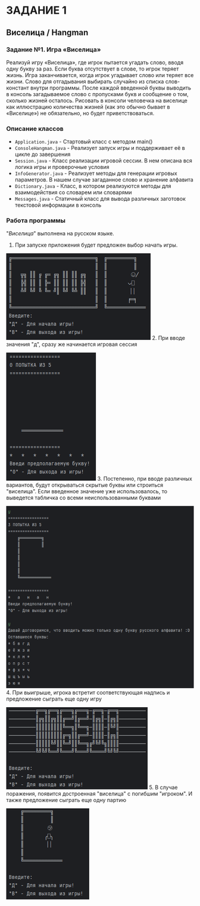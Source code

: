# ЗАДАНИЕ 1

## Виселица / Hangman

### Задание №1. Игра «Виселица»

Реализуй игру «Виселица», где игрок пытается угадать слово, вводя одну букву за раз. 
Если буква отсутствует в слове, то игрок теряет жизнь. Игра заканчивается, 
когда игрок угадывает слово или теряет все жизни. Слово для отгадывания выбирать 
случайно из списка слов-констант внутри программы. После каждой введенной буквы 
выводить в консоль загадываемое слово с пропусками букв и сообщение о том, 
сколько жизней осталось. Рисовать в консоли человечка на виселице как иллюстрацию 
количества жизней (как это обычно бывает в «Виселице») не обязательно, но будет приветствоваться.

### Описание классов
- ```Application.java``` - Стартовый класс с методом main()
- ```ConsoleHangman.java``` - Реализует запуск игры и поддерживает её в цикле до завершения
- ```Session.java``` - Класс реализации игровой сессии. В нем описана вся логика игры и проверочные условия
- ```InfoGenerator.java``` - Реализует методы для генерации игровых параметров. В нашем случае загаданное слово и хранение алфавита
- ```Dictionary.java``` - Класс, в котором реализуются методы для взаимодействия со словарем или словарями
- ```Messages.java``` - Статичный класс для вывода различных заготовок текстовой информации в консоль

### Работа программы

"_Виселица_" выполнена на русском языке.

1. При запуске приложения будет предложен выбор начать игры.

![img.png](resources/pics/img.png)
2. При вводе значения "д", сразу же начинается игровая сессия

![img.png](resources/pics/img2.png)
3. Постепенно, при вводе различных вариантов, будут открываться скрытые буквы или строиться "виселица". 
Если введенное значение уже использовалось, то выведется табличка со всеми неиспользованными буквами

![img.png](resources/pics/img3.png)
4. При выигрыше, игрока встретит соответствующая надпись и предложение сыграть еще одну игру

![img.png](resources/pics/img4.png)
5. В случае поражения, появится достроенная "виселица" с погибшим "игроком". 
И также предложение сыграть еще одну партию

![img.png](resources/pics/img5.png)

